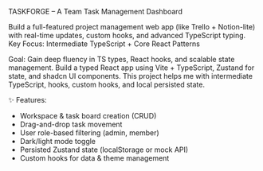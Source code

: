 TASKFORGE – A Team Task Management Dashboard

Build a full-featured project management web app (like Trello + Notion-lite) with real-time updates, custom hooks, and advanced TypeScript typing.
Key Focus: Intermediate TypeScript + Core React Patterns

Goal: Gain deep fluency in TS types, React hooks, and scalable state management. Build a typed React app using Vite + TypeScript, Zustand for state, and shadcn UI components. This project helps me with intermediate TypeScript, hooks, custom hooks, and local persisted state.

✨ Features: 
- Workspace & task board creation (CRUD)
- Drag-and-drop task movement
- User role-based filtering (admin, member)
- Dark/light mode toggle
- Persisted Zustand state (localStorage or mock API)
- Custom hooks for data & theme management

